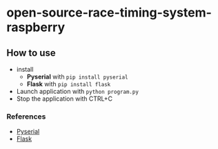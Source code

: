 # open-source-race-timing-system-raspberry

## How to use

* install
    * **Pyserial** with `pip install pyserial`
    * **Flask**    with `pip install flask`
* Launch application with `python program.py`
* Stop the application with CTRL+C

### References

* [Pyserial](https://pythonhosted.org/pyserial/)
* [Flask](https://github.com/pallets/flask)
